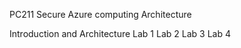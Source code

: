 PC211 Secure Azure computing Architecture

Introduction and Architecture 
Lab 1 
Lab 2 
Lab 3 
Lab 4 
